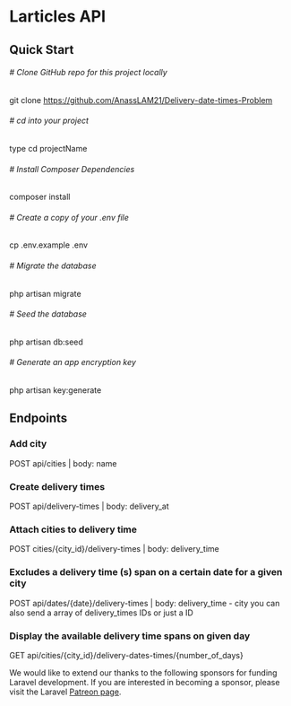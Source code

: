 # Larticles API

## Quick Start

###### # Clone GitHub repo for this project locally
git clone https://github.com/AnassLAM21/Delivery-date-times-Problem

###### # cd into your project
type cd projectName

###### # Install Composer Dependencies
composer install

###### # Create a copy of your .env file
cp .env.example .env

###### # Migrate the database
php artisan migrate

###### # Seed the database
php artisan db:seed

###### # Generate an app encryption key
php artisan key:generate


## Endpoints

### Add city
POST api/cities | body: name 

### Create delivery times
POST api/delivery-times | body: delivery_at

### Attach cities to delivery time
POST cities/{city_id}/delivery-times | body: delivery_time

### Excludes a delivery time (s) span on a certain date for a given city
POST api/dates/{date}/delivery-times | body: delivery_time - city
you can also send a array of delivery_times IDs or just a ID 

### Display the available delivery time spans on given day
GET api/cities/{city_id}/delivery-dates-times/{number_of_days} 

We would like to extend our thanks to the following sponsors for funding Laravel development. If you are interested in becoming a sponsor, please visit the Laravel [Patreon page](https://patreon.com/taylorotwell).
